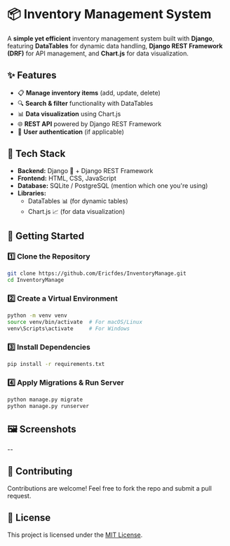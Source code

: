 

# 📦 Inventory Management System  

A **simple yet efficient** inventory management system built with **Django**, featuring **DataTables** for dynamic data handling, **Django REST Framework (DRF)** for API management, and **Chart.js** for data visualization.  

## ✨ Features  

- 📋 **Manage inventory items** (add, update, delete)  
- 🔍 **Search & filter** functionality with DataTables  
- 📊 **Data visualization** using Chart.js  
- 🌐 **REST API** powered by Django REST Framework  
- 🔐 **User authentication** (if applicable)  

## 📂 Tech Stack  

- **Backend:** Django 🐍 + Django REST Framework  
- **Frontend:** HTML, CSS, JavaScript  
- **Database:** SQLite / PostgreSQL (mention which one you're using)  
- **Libraries:**  
  - DataTables 📊 (for dynamic tables)  
  - Chart.js 📈 (for data visualization)  

## 🚀 Getting Started  

### 1️⃣ Clone the Repository  
```bash
git clone https://github.com/Ericfdes/InventoryManage.git
cd InventoryManage
```

### 2️⃣ Create a Virtual Environment  
```bash
python -m venv venv
source venv/bin/activate  # For macOS/Linux
venv\Scripts\activate     # For Windows
```

### 3️⃣ Install Dependencies  
```bash
pip install -r requirements.txt
```

### 4️⃣ Apply Migrations & Run Server  
```bash
python manage.py migrate
python manage.py runserver
```



## 🖼️ Screenshots  

--  

## 🤝 Contributing  

Contributions are welcome! Feel free to fork the repo and submit a pull request.  

## 📜 License  

This project is licensed under the [MIT License](LICENSE).  
